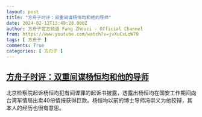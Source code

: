 ```yaml
---
layout: post
title: "方舟子时评：双重间谍杨恒均和他的导师"
date: 2024-02-12T13:49:28.000Z
author: 方舟子官方频道 Fang Zhouzi - Official Channel
from: https://www.youtube.com/watch?v=jvXuCxLqW70
tags: [ 方舟子 ]
comments: True
categories: [ 方舟子 ]
---
```

<!--1707745768000-->
[方舟子时评：双重间谍杨恒均和他的导师](https://www.youtube.com/watch?v=jvXuCxLqW70)
------

<div>
北京检察院起诉杨恒均犯有间谍罪的起诉书披露，透露出杨恒均在国安工作期间向台湾军情局出卖40份情报获得巨款。杨恒均以前的博士导师冯崇义为他狡辩，其本人的经历也很有意思。
</div>
